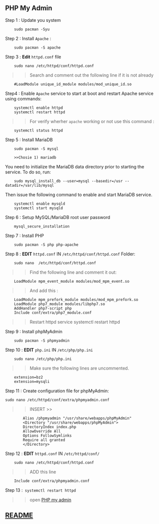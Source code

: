 ## PHP My Admin 

Step 1 : Update you system 

		sudo pacman -Syu

Step 2 : Install `Apache` :

		sudo pacman -S apache
		
Step 3 : **Edit** `httpd.conf` file 

		sudo nano /etc/httpd/conf/httpd.conf

>> Search and comment out the following line if it is not already

		#LoadModule unique_id_module modules/mod_unique_id.so


Step4 : Enable `Apache` service to start at boot and restart Apache service using commands:


		systemctl enable httpd
		systemctl restart httpd
		

>> For verify wherher `apache` working or not use this command :
	
		systemctl status httpd

Step 5 : Install MariaDB

		sudo pacman -S mysql
		
		>>Chosie 1) mariadb
		
You need to initialize the MariaDB data directory prior to starting the service. To do so, run:

		sudo mysql_install_db --user=mysql --basedir=/usr --datadir=/var/lib/mysql

Then issue the following command to enable and start MariaDB service.

		systemctl enable mysqld
		systemctl start mysqld
		
Step 6 : Setup MySQL/MariaDB root user password 

		mysql_secure_installation
		
Step 7 : Install PHP

		sudo pacman -S php php-apache
		
 
 
 Step 8 : **EDIT** `httpd.conf` IN `/etc/httpd/conf/httpd.conf` Folder:
 	
 		sudo nano  /etc/httpd/conf/httpd.conf
 
 >>  Find the following line and comment it out:

		LoadModule mpm_event_module modules/mod_mpm_event.so

>> And add this :

		LoadModule mpm_prefork_module modules/mod_mpm_prefork.so
		LoadModule php7_module modules/libphp7.so
		AddHandler php7-script php
		Include conf/extra/php7_module.conf

>> Restart httpd service 
		 systemctl restart httpd


Step 9 : Install phpMyAdmin

		sudo pacman -S phpmyadmin 

Step 10 : **EDIT** `php.ini` IN `/etc/php/php.ini`

		sudo nano /etc/php/php.ini

>>  Make sure the following lines are uncommented.



		extension=bz2
		extension=mysqli
		
Step 11 : Create configuration file for phpMyAdmin:

	sudo nano /etc/httpd/conf/extra/phpmyadmin.conf
	
>> INSERT  >>

			Alias /phpmyadmin "/usr/share/webapps/phpMyAdmin"
 			<Directory "/usr/share/webapps/phpMyAdmin">
  			DirectoryIndex index.php
  			AllowOverride All
  			Options FollowSymlinks
  			Require all granted
 			</Directory>


Step 12 : **EDIT** `httpd.conf` IN `/etc/httpd/conf/`

		sudo nano /etc/httpd/conf/httpd.conf

>> ADD this line 

		Include conf/extra/phpmyadmin.conf

Step 13 :` systemctl restart httpd`

>> open  [PHP my admin ](localhost/phpmyadmin) 

 ## [README](README.md)
